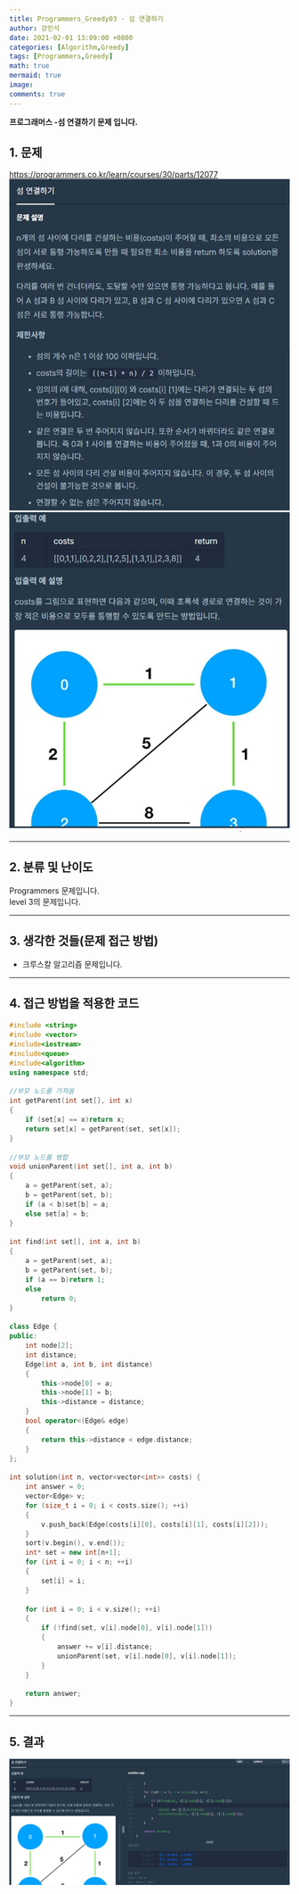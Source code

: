```yaml
---
title: Programmers_Greedy03 - 섬 연결하기
author: 강민석
date: 2021-02-01 13:09:00 +0800
categories: [Algorithm,Greedy]
tags: [Programmers,Greedy]
math: true
mermaid: true
image: 
comments: true
---
```


**프로그래머스 -섬  연결하기 문제 입니다.**

## 1. 문제
<https://programmers.co.kr/learn/courses/30/parts/12077>
![](/assets/img/sample/Programmers/Greedy03/Problem.JPG)  
![](/assets/img/sample/Programmers/Greedy03/Problem2.JPG)  

-----  

## 2. 분류 및 난이도

Programmers 문제입니다.  
level 3의 문제입니다.  

-----  

## 3. 생각한 것들(문제 접근 방법)

- 크루스칼 알고리즘 문제입니다.  

-----  

## 4. 접근 방법을 적용한 코드

```c++
#include <string>
#include <vector>
#include<iostream>
#include<queue>
#include<algorithm>
using namespace std;

//부모 노드를 가져옴
int getParent(int set[], int x)
{
	if (set[x] == x)return x;
	return set[x] = getParent(set, set[x]);
}

//부모 노드를 병합
void unionParent(int set[], int a, int b)
{
	a = getParent(set, a);
	b = getParent(set, b);
	if (a < b)set[b] = a;
	else set[a] = b;
}

int find(int set[], int a, int b)
{
	a = getParent(set, a);
	b = getParent(set, b);
	if (a == b)return 1;
	else
		return 0;
}

class Edge {
public:
	int node[2];
	int distance;
	Edge(int a, int b, int distance)
	{
		this->node[0] = a;
		this->node[1] = b;
		this->distance = distance;
	}
	bool operator<(Edge& edge)
	{
		return this->distance < edge.distance;
	}
};

int solution(int n, vector<vector<int>> costs) {
    int answer = 0;
	vector<Edge> v;
	for (size_t i = 0; i < costs.size(); ++i)
	{
		v.push_back(Edge(costs[i][0], costs[i][1], costs[i][2]));
	}
	sort(v.begin(), v.end());
	int* set = new int[n+1];
	for (int i = 0; i < n; ++i)
	{
		set[i] = i;
	}

	for (int i = 0; i < v.size(); ++i)
	{
		if (!find(set, v[i].node[0], v[i].node[1]))
		{
			answer += v[i].distance;
			unionParent(set, v[i].node[0], v[i].node[1]);
		}
	}

    return answer;
}
```
-----

## 5. 결과

![](/assets/img/sample/Programmers/Greedy03/result.JPG)  












 
